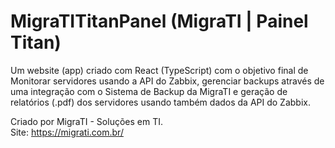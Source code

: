# MigraTITitanPanel (MigraTI | Painel Titan)

Um website (app) criado com React (TypeScript) com o objetivo final de Monitorar servidores usando a API do Zabbix, gerenciar backups através de uma integração com o Sistema de Backup da MigraTI e geração de relatórios (.pdf) dos servidores usando também dados da API do Zabbix.

Criado por MigraTI - Soluções em TI. <br>
Site: https://migrati.com.br/
